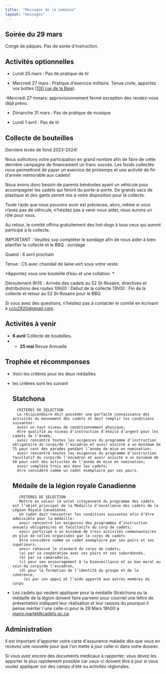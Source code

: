 ```yaml
---
title:  "Messages de la semaine"
layout: "messages"
---
```


## Soirée du 29 mars

Congé de pâques.  Pas de sorée d'instruction.

## Activités optionnelles

-  Lundi 25 mars : Pas de pratique de tir 

-  Mercredi 27 mars : Pratique d'exercice militaire. Tenue civile, apportez vos bottes ([100 rue de la Baie](/information/comment-nous-rejoindre/)).

  -Mercredi 27 mmars: approvisionnement fermé exception des rendez-vous déjâ prévu.
  
 - Dimanche 31 mars : Pas de pratique de musique
 
 - Lundi 1 avril : Pas de tir  

## Collecte de bouteilles

Dernière levée de fond 2023-2024!

Nous sollicitons votre participation en grand nombre afin de faire de cette dernière campagne de financement un franc succès. Les fonds collectés nous permettront de payer un exercice de printemps et une activité de fin d’année mémorable aux cadets! 

Nous avons donc besoin de parents bénévoles ayant un véhicule pour accompagner les cadets qui feront du porte-à-porte. De grands sacs de plastique et des gants seront mis à votre disposition pour la collecte.  

Toute l’aide que nous pouvons avoir est précieuse, alors, même si vous n’avez pas de véhicule, n’hésitez pas à venir nous aider, nous aurons un rôle pour vous. 

Au retour, le comité offrira gratuitement des hot-dogs à tous ceux qui auront participé à la collecte. 

IMPORTANT : Veuillez svp compléter le sondage afin de nous aider à bien planifier la collecte et le BBQ : sondage   

Quand : 6 avril prochain

Tenue : C5 avec chandail de laine vert sous votre veste.

*Apportez vous une bouteille d’eau et une collation. * 

Déroulement
9h15 : Arrivée des cadets au 52 St-Rosaire, directives et distributions des routes
10h00 : Début de la collecte
13h00 : Fin de la collecte et retour au 52 St-Rosaire pour le BBQ 

Si vous avez des questions, n’hésitez pas à contacter le comité en écrivant à cciv2920@gmail.com.
## Activités à venir

- **6 avril** Collecte de bouteilles. 
- - **25 mai** Revue Annuelle

 ## Trophée et récommpenses

 - Voici les critères pour les deux médailles 

 - les critères sont les suivant

      ## Statchona
         CRITÈRES DE SÉLECTION
         Le récipiendaire doit posséder une parfaite connaissance des activités du mouvement des cadets et doit remplir les conditions suivantes:
         avoir un haut niveau de conditionnement physique;
         être qualifié au niveau d'instruction d`étoile d’argent pour les cadets de l’Armée,
         avoir rencontré toutes les exigences du programme d’instruction obligatoire du corps/de l’escadron et avoir assisté à un minimum de 75 pour cent des parades pendant l’année de mise en nomination;
         avoir rencontré toutes les exigences du programme d’instruction facultatif du corps/de l’escadron et avoir assisté à un minimum de 50 pour cent des activités de l’année de mise en nomination;
         avoir complété trois ans dans les cadets;
         être considéré comme un cadet exemplaire par ses pairs.

      ## Médaile de la légion royale Canadienne
          CRITÈRES DE SÉLECTION 
          Mettre en valeur le volet citoyenneté du programme des cadets est l’objet principal de la Médaille d’excellence des cadets de la Légion Royale Canadienne.
          Un cadet doit rencontrer les conditions suivantes afin d’être admissible pour la médaille: 
          avoir rencontré les exigences des programmes d’instruction annuels obligatoires et facultatifs du corp de cadets; 
          avoir participé à un minimum de trois activités communautaires en plus de celles organisées par le corps de cadets
          être considéré comme un cadet exemplaire par ses pairs et ses supérieurs;
          avoir rehaussé le standard du corps de cadets; 
          (a) par sa coopération avec ses pairs et ses subordonnés, 
          (b) par sa camaraderie, 
          (c) pour son encouragement à la bienveillance et au bon moral au sein du corps/de l’escadron, 
          (d) pour la formation de l’identité du groupe et de la cohérence,
         	(e) par son appui et l’aide apporté aux autres membres du corps

 - Les cadets qui veulent appliquer pour la médaille Stratchona ou la médaille de la légion doivent faire parvenir pour courriel une lettre de présentation indiquant leur réalisation et leur raisons du pourquoi il pense mériter l`une celle-ci pour le 29 Mars 18h00 a mario.martel@cadets.gc.ca.

## Administration

Il est important d'apporter votre carte d'assurance maladie dès que vous en recevez une nouvelle pour que l'on mette à jour celle-ci dans votre dossier.

Si vous avez encore des documents médicaux à rapporter, vous devez les apporter le plus rapidement possible car ceux-ci doivent être à jour si vous voulez appliquer sur des camps d'été ou activités régionales.
  
